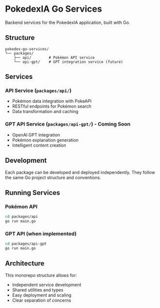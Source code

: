 # PokedexIA Go Services

Backend services for the PokedexIA application, built with Go.

## Structure

```
pokedex-go-services/
└── packages/
    ├── api/        # Pokémon API service
    └── api-gpt/    # GPT integration service (future)
```

## Services

### API Service (`packages/api/`)
- Pokémon data integration with PokeAPI
- RESTful endpoints for Pokémon search
- Data transformation and caching

### GPT API Service (`packages/api-gpt/`) - Coming Soon
- OpenAI GPT integration
- Pokémon explanation generation
- Intelligent content creation

## Development

Each package can be developed and deployed independently. They follow the same Go project structure and conventions.

## Running Services

### Pokémon API
```bash
cd packages/api
go run main.go
```

### GPT API (when implemented)
```bash
cd packages/api-gpt
go run main.go
```

## Architecture

This monorepo structure allows for:
- Independent service development
- Shared utilities and types
- Easy deployment and scaling
- Clear separation of concerns 